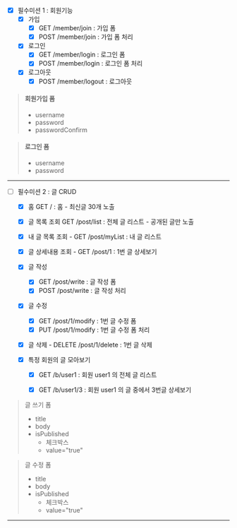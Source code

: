 - [x]  필수미션 1 : 회원기능   
    - [X] 가입
      - [x] GET /member/join : 가입 폼
      - [x] POST /member/join : 가입 폼 처리

   -[x] 로그인  
     - [x] GET /member/login : 로그인 폼
     - [x] POST /member/login : 로그인 폼 처리

   - [x] 로그아웃
     - [x] POST /member/logout : 로그아웃

>   #### 회원가입 폼  
>   - username
>   - password  
>   - passwordConfirm

> #### 로그인 폼
>   - username  
>   - password

<hr>

- [ ] 필수미션 2 : 글 CRUD  
  - [x] 홈 GET / : 홈 - 최신글 30개 노출

  - [x] 글 목록 조회 GET /post/list : 전체 글 리스트 - 공개된 글만 노출

  - [x] 내 글 목록 조회 -   GET /post/myList : 내 글 리스트

  - [x] 글 상세내용 조회 -   GET /post/1 : 1번 글 상세보기
 
  - [x] 글 작성
    - [x] GET /post/write : 글 작성 폼
    - [x] POST /post/write : 글 작성 처리

  - [x] 글 수정
    - [x] GET /post/1/modify : 1번 글 수정 폼
    - [x] PUT /post/1/modify : 1번 글 수정 폼 처리

  - [x] 글 삭제 -  DELETE /post/1/delete : 1번 글 삭제

  - [x] 특정 회원의 글 모아보기
    - [x] GET /b/user1 : 회원 user1 의 전체 글 리스트
    - [x] GET /b/user1/3 : 회원 user1 의 글 중에서 3번글 상세보기


>글 쓰기 폼
> - title
> - body
> - isPublished
>   - 체크박스
>   - value="true"

>글 수정 폼
> - title
> - body
> - isPublished
>   - 체크박스
>   - value="true"
<hr>